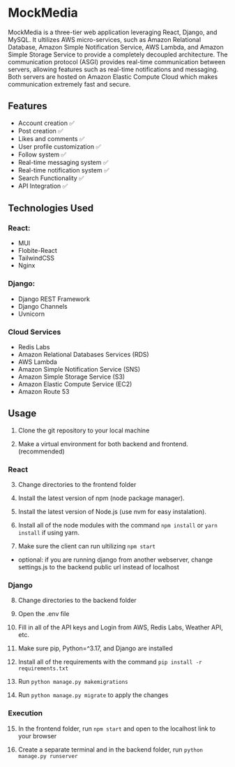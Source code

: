 # MockMedia

MockMedia is a three-tier web application leveraging React, Django, and MySQL. It ultilizes AWS micro-services, such as Amazon Relational Database, Amazon Simple Notification Service, AWS Lambda, and Amazon Simple Storage Service to provide a completely decoupled architecture. The communication protocol (ASGI) provides real-time communication between servers, allowing features such as real-time notifications and messaging. Both servers are hosted on Amazon Elastic Compute Cloud which makes communication extremely fast and secure.

## Features

- Account creation ✅️
- Post creation ✅️
- Likes and comments ✅️
- User profile customization ✅️
- Follow system ✅️
- Real-time messaging system ✅️
- Real-time notification system ✅
- Search Functionality ✅
- API Integration ✅

## Technologies Used

### React:

- MUI
- Flobite-React
- TailwindCSS
- Nginx

### Django:

- Django REST Framework
- Django Channels
- Uvnicorn

### Cloud Services

- Redis Labs
- Amazon Relational Databases Services (RDS)
- AWS Lambda
- Amazon Simple Notification Service (SNS)
- Amazon Simple Storage Service (S3)
- Amazon Elastic Compute Service (EC2)
- Amazon Route 53

## Usage

1. Clone the git repository to your local machine

2. Make a virtual environment for both backend and frontend.(recommended)

### React

3. Change directories to the frontend folder

4. Install the latest version of npm (node package manager).

5. Install the latest version of Node.js (use nvm for easy instalation).

6. Install all of the node modules with the command ```npm install``` or ```yarn install``` if using yarn.

7. Make sure the client can run ultilizing ```npm start```

- optional: if you are running django from another webserver, change settings.js to the backend public url instead of localhost

### Django

8. Change directories to the backend folder

9. Open the .env file

10. Fill in all of the API keys and Login from AWS, Redis Labs, Weather API, etc.

11. Make sure pip, Python=^3.17, and Django are installed

12. Install all of the requirements with the command ```pip install -r requirements.txt```

13. Run ```python manage.py makemigrations```

14. Run ```python manage.py migrate``` to apply the changes

### Execution

15. In the frontend folder, run ```npm start``` and open to the localhost link to your browser

16. Create a separate terminal and
in the backend folder, run ```python manage.py runserver```